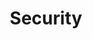 ---
layout: default
title: Security
nav_order: 4
parent: Modern Workplace + Security
has_children: true
---